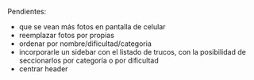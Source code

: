 Pendientes:
  - que se vean más fotos en pantalla de celular
  - reemplazar fotos por propias
  - ordenar por nombre/dificultad/categoria
  - incorporarle un sidebar con el listado de trucos, con la posibilidad de seccionarlos por categoría o por dificultad
  - centrar header
